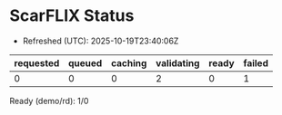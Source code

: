 ﻿# ScarFLIX Status

* Refreshed (UTC): 2025-10-19T23:40:06Z

| requested | queued | caching | validating | ready | failed |
|-----------|--------|---------|------------|-------|--------|
| 0 | 0 | 0 | 2 | 0 | 1 |

Ready (demo/rd): 1/0
